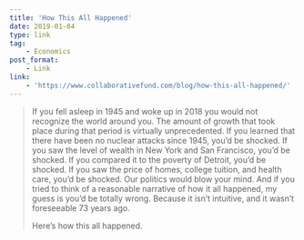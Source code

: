 ```yaml
---
title: 'How This All Happened'
date: 2019-01-04
type: link
tag:
    - Economics
post_format:
    - Link
link:
    - 'https://www.collaborativefund.com/blog/how-this-all-happened/'
---
```

> If you fell asleep in 1945 and woke up in 2018 you would not recognize the world around you. The amount of growth that took place during that period is virtually unprecedented. If you learned that there have been no nuclear attacks since 1945, you’d be shocked. If you saw the level of wealth in New York and San Francisco, you’d be shocked. If you compared it to the poverty of Detroit, you’d be shocked. If you saw the price of homes, college tuition, and health care, you’d be shocked. Our politics would blow your mind. And if you tried to think of a reasonable narrative of how it all happened, my guess is you’d be totally wrong. Because it isn’t intuitive, and it wasn’t foreseeable 73 years ago.
> 
> Here’s how this all happened.